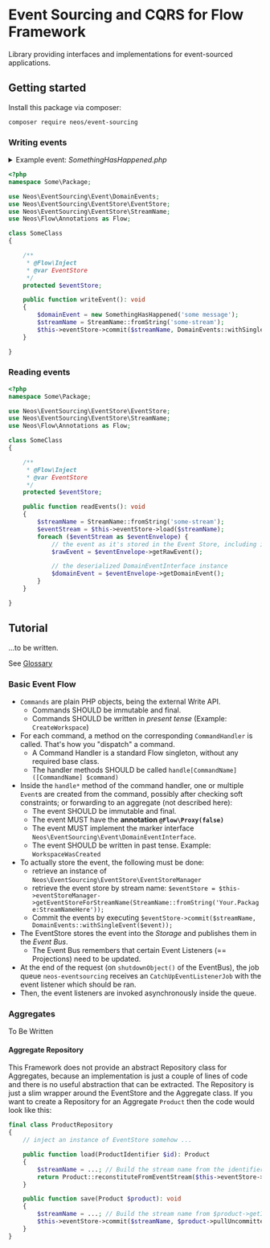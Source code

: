 # Event Sourcing and CQRS for Flow Framework

Library providing interfaces and implementations for event-sourced applications. 

## Getting started

Install this package via composer:

```
composer require neos/event-sourcing
```

### Writing events

<details>
<summary>Example event: <i>SomethingHasHappened.php</i></summary>

```php
<?php
namespace Some\Package;

use Neos\EventSourcing\Event\DomainEventInterface;

final class SomethingHasHappened implements DomainEventInterface
{
    /**
     * @var string
     */
    private $message;

    public function __construct(string $message)
    {
        $this->message = $message;
    }

    public function getMessage(): string
    {
        return $this->message;
    }

}
```
</details>

```php
<?php
namespace Some\Package;

use Neos\EventSourcing\Event\DomainEvents;
use Neos\EventSourcing\EventStore\EventStore;
use Neos\EventSourcing\EventStore\StreamName;
use Neos\Flow\Annotations as Flow;

class SomeClass
{

    /**
     * @Flow\Inject
     * @var EventStore
     */
    protected $eventStore;

    public function writeEvent(): void
    {
        $domainEvent = new SomethingHasHappened('some message');
        $streamName = StreamName::fromString('some-stream');
        $this->eventStore->commit($streamName, DomainEvents::withSingleEvent($domainEvent));
    }

}
```

### Reading events

```php
<?php
namespace Some\Package;

use Neos\EventSourcing\EventStore\EventStore;
use Neos\EventSourcing\EventStore\StreamName;
use Neos\Flow\Annotations as Flow;

class SomeClass
{

    /**
     * @Flow\Inject
     * @var EventStore
     */
    protected $eventStore;

    public function readEvents(): void
    {
        $streamName = StreamName::fromString('some-stream');
        $eventStream = $this->eventStore->load($streamName);
        foreach ($eventStream as $eventEnvelope) {
            // the event as it's stored in the Event Store, including its global sequence number and the serialized payload
            $rawEvent = $eventEnvelope->getRawEvent();

            // the deserialized DomainEventInterface instance 
            $domainEvent = $eventEnvelope->getDomainEvent();
        }
    }

}
```

## Tutorial

...to be written.

See [Glossary](Glossary.md#event-correlation)

### Basic Event Flow

* `Commands` are plain PHP objects, being the external Write API.
    * Commands SHOULD be immutable and final.
    * Commands SHOULD be written in *present tense* (Example: `CreateWorkspace`)
* For each command, a method on the corresponding `CommandHandler`
  is called. That's how you "dispatch" a command.
    * A Command Handler is a standard Flow singleton, without any required base class.
    * The handler methods SHOULD be called `handle[CommandName]([CommandName] $command)`
* Inside the `handle*` method of the command handler, one or multiple `Event`s are created from the command,
  possibly after checking soft constraints; or forwarding to an aggregate (not described here):
    * The event SHOULD be immutable and final.
    * The event MUST have the **annotation `@Flow\Proxy(false)`**
    * The event MUST implement the marker interface `Neos\EventSourcing\Event\DomainEventInterface`.
    * The event SHOULD be written in past tense. Example: `WorkspaceWasCreated`
* To actually store the event, the following must be done:
  * retrieve an instance of `Neos\EventSourcing\EventStore\EventStoreManager`
  * retrieve the event store by stream name: `$eventStore = $this->eventStoreManager->getEventStoreForStreamName(StreamName::fromString('Your.Package:StreamNameHere'));`
  * Commit the events by executing `$eventStore->commit($streamName, DomainEvents::withSingleEvent($event));`
* The EventStore stores the event into the *Storage* and publishes them in the *Event Bus*.
  * The Event Bus remembers that certain Event Listeners (== Projections) need to be updated.
* At the end of the request (on `shutdownObject()` of the EventBus), the job queue `neos-eventsourcing`
  receives an `CatchUpEventListenerJob` with the event listener which should be ran.
* Then, the event listeners are invoked asynchronously inside the queue.

### Aggregates

To Be Written

#### Aggregate Repository

This Framework does not provide an abstract Repository class for Aggregates, because an implementation is just a couple of lines of code and there is no useful abstraction that can be extracted. The Repository is just a slim wrapper around the EventStore and the Aggregate class. If you want to create a Repository for an Aggregate `Product` then the code would look like this:

```php
final class ProductRepository
{
    // inject an instance of EventStore somehow ...

    public function load(ProductIdentifier $id): Product
    {
        $streamName = ...; // Build the stream name from the identifier
        return Product::reconstituteFromEventStream($this->eventStore->load($streamName));
    }

    public function save(Product $product): void
    {
        $streamName = ...; // Build the stream name from $product->getIdentifier()
        $this->eventStore->commit($streamName, $product->pullUncommittedEvents(), $product->getReconstitutionVersion());
    }
}
```
